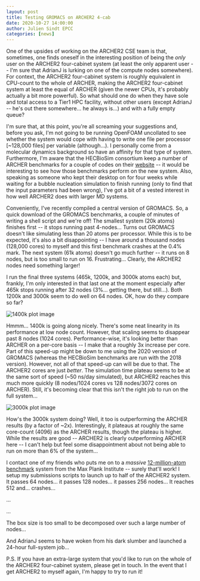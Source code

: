 ```yaml
---
layout: post
title: Testing GROMACS on ARCHER2 4-cab
date: 2020-10-27 14:00:00
author: Julien Sindt EPCC
categories: [news]
---
```


One of the upsides of working on the ARCHER2 CSE team is that,
sometimes, one finds oneself in the interesting position of being 
the *only* user on the ARCHER2 four-cabinet system (at least
the only apparent user -- I'm sure that AdrianJ is lurking 
on one of the compute nodes somewhere). For context, the ARCHER2
four-cabinet system is roughly equivalent in CPU-count to the
whole of ARCHER, making the ARCHER2 four-cabinet system at least
the equal of ARCHER (given the newer CPUs, it's probably actually
a bit more powerful). So what should one do when they have sole and
total access to a Tier1 HPC facility, without other users (except 
AdrianJ -- he's out there somewhere... he always is...) and with a
fully empty queue?

I'm sure that, at this point, you're all screaming your suggestions
and, before you ask, I'm not going to be running OpenFOAM uncollated
to see whether the system would cope with having to write one file
per processor [~128,000 files] per variable (although...). I personally
come from a molecular dynamics background so have an affinity for that
type of system. Furthermore, I'm aware that the HECBioSim consortium
keep a number of ARCHER benchmarks for a couple of codes on their
[website](https://www.hecbiosim.ac.uk/benchmarks)  -- it would be 
interesting to see how those benchmarks perform on the new system.
Also, speaking as someone who kept their desktop on for four weeks 
while waiting for a bubble nucleation simulation to finish running 
(only to find that the input parameters had been wrong), I've got a 
bit of a vested interest in how well ARCHER2 does with larger MD 
systems.

Conveniently, I've recently compiled a central version of GROMACS. So,
a quick download of the GROMACS benchmarks, a couple of minutes of 
writing a shell script and we're off! The smallest system (20k atoms)
finishes first -- it stops running past 4-nodes... Turns out GROMACS 
doesn't like simulating less than 20 atoms per processor. While this
is to be expected, it's also a bit disappointing -- I have around a 
thousand nodes (128,000 cores) to myself and this first benchmark 
crashes at the 0.4% mark. The next system (61k atoms) doesn't go much
further -- it runs on 8 nodes, but is too small to run on 16. 
Frustrating... Clearly, the ARCHER2 nodes need something larger!

I run the final three systems (465k, 1200k, and 3000k atoms each) but,
frankly, I'm only interested in that last one at the moment especially 
after 465k stops running after 32 nodes (3%... getting there, but 
still...). Both 1200k and 3000k seem to do well on 64 nodes. OK, how 
do they compare so far?

<img src="{{ site.baseurl }}/img/news/2020-10-27-1400k.jpg" alt="1400k plot image" />

Hmmm... 1400k is going along nicely. There's some neat linearity in its 
performance at low node count. However, that scaling seems to disappear
past 8 nodes (1024 cores). Performance-wise, it's looking better than 
ARCHER on a per-core basis -- I make that a roughly 3x increase per core.
Part of this speed-up might be down to me using the 2020 version of 
GROMACS (whereas the HECBioSim benchmarks are run with the 2018 version).
However, not all of that speed-up can will be due to that. The ARCHER2 
cores are just *better*. The simulation time plateau seems to be at the 
same sort of speed (~50 ns/day simulated), but ARCHER2 reaches this much
more quickly (8 nodes/1024 cores vs 128 nodes/3072 cores on ARCHER).
Still, it's becoming clear that this isn't the right job to run on the
full system...

<img src="{{ site.baseurl }}/img/news/2020-10-27-3000k.jpg" alt="3000k plot image" />

How's the 3000k system doing? Well, it too is outperforming the ARCHER
results (by a factor of ~2x). Interestingly, it plateaus at roughly the 
same core-count (4096) as the ARCHER results, though the plateau is 
higher. While the results are good -- ARCHER2 is clearly outperforming
ARCHER here -- I can't help but feel some disappointment about not being
able to run on more than 6% of the system...

I contact one of my friends who puts me on to a *massive* 
[12-million-atom benchmark](https://www.mpibpc.mpg.de/grubmueller/bench) system from the Max Plank Institute 
 -- surely
that'll work! I setup my submissions scripts to launch up to half of 
the ARCHER2 system. It passes 64 nodes... it passes 128 nodes... it
passes 256 nodes... It reaches 512 and... crashes...

...

... 


The box size is too small to be decomposed over such a large number of
nodes...

And AdrianJ seems to have woken from his dark slumber and launched a
24-hour full-system job...

P.S. If you have an extra-large system that you'd like to run on the
whole of the ARCHER2 four-cabinet system, please get in touch. In the
event that I get ARCHER2 to myself again, I'm happy to try to run it!

